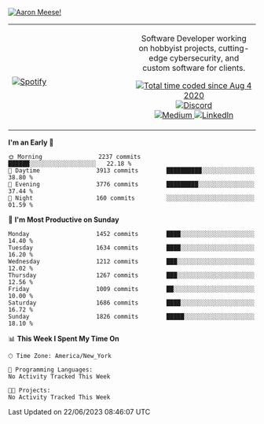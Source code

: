 [![Aaron Meese!](https://user-images.githubusercontent.com/17814535/88975338-a2aabf00-d27f-11ea-963f-8a19608716b4.png)](https://github.com/ajmeese7/readme-ascii "README ASCII")

<!-- Modified from project here: https://github.com/novatorem/novatorem -->
<table width="100%">
  <tr>
  <td width="50%">

&nbsp; <br> [![Spotify](https://ajmeese7.vercel.app/api/spotify)](https://open.spotify.com/user/ajmeese)

  </td>
  <td width="50%">
    <p align="center">
    Software Developer working on hobbyist projects, cutting-edge cybersecurity, and custom software for clients.
    </p>
    <p align="center">
      <a href="https://wakatime.com/@f726891d-3b02-46cd-9b60-e8c59f9e2b14">
        <img src="https://wakatime.com/badge/user/f726891d-3b02-46cd-9b60-e8c59f9e2b14.svg" alt="Total time coded since Aug 4 2020" title="WakaTime" />
      </a>
      <a href="http://link.aaronmeese.com/discord">
        <img src="https://img.shields.io/badge/discord-ajmeese7%234835-369?style=flat-square&logo=discord&logoColor=white&color=purple" alt="Discord" title="Discord">
      </a>
      <br />
      <a href="https://link.aaronmeese.com/medium">
        <img src="https://img.shields.io/badge/medium-ajmeese7-1DB954?style=flat-square&logo=medium&logoColor=white" alt="Medium" title="Medium">
      </a>
      <a href="https://link.aaronmeese.com/linkedin">
        <img src="https://img.shields.io/badge/linkedIn-aaronmeese-1DB954?style=flat-square&logo=linkedin&logoColor=white&color=blue" alt="LinkedIn" title="LinkedIn">
      </a>
    </p>
  </td>

</table>

[//]: <> (The `&nbsp;` is to have Aphelion take up more space)

<!--START_SECTION:waka-->
**I'm an Early 🐤** 

```text
🌞 Morning                2237 commits        ██████░░░░░░░░░░░░░░░░░░░   22.18 % 
🌆 Daytime                3913 commits        ██████████░░░░░░░░░░░░░░░   38.80 % 
🌃 Evening                3776 commits        █████████░░░░░░░░░░░░░░░░   37.44 % 
🌙 Night                  160 commits         ░░░░░░░░░░░░░░░░░░░░░░░░░   01.59 % 
```
📅 **I'm Most Productive on Sunday** 

```text
Monday                   1452 commits        ████░░░░░░░░░░░░░░░░░░░░░   14.40 % 
Tuesday                  1634 commits        ████░░░░░░░░░░░░░░░░░░░░░   16.20 % 
Wednesday                1212 commits        ███░░░░░░░░░░░░░░░░░░░░░░   12.02 % 
Thursday                 1267 commits        ███░░░░░░░░░░░░░░░░░░░░░░   12.56 % 
Friday                   1009 commits        ██░░░░░░░░░░░░░░░░░░░░░░░   10.00 % 
Saturday                 1686 commits        ████░░░░░░░░░░░░░░░░░░░░░   16.72 % 
Sunday                   1826 commits        █████░░░░░░░░░░░░░░░░░░░░   18.10 % 
```


📊 **This Week I Spent My Time On** 

```text
🕑︎ Time Zone: America/New_York

💬 Programming Languages: 
No Activity Tracked This Week

🐱‍💻 Projects: 
No Activity Tracked This Week
```


 Last Updated on 22/06/2023 08:46:07 UTC
<!--END_SECTION:waka-->
